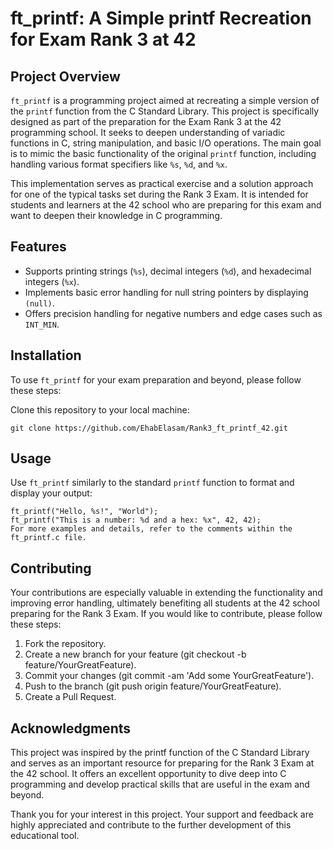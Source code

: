 # ft_printf: A Simple printf Recreation for Exam Rank 3 at 42

## Project Overview

`ft_printf` is a programming project aimed at recreating a simple version of the `printf` function from the C Standard Library. This project is specifically designed as part of the preparation for the Exam Rank 3 at the 42 programming school. It seeks to deepen understanding of variadic functions in C, string manipulation, and basic I/O operations. The main goal is to mimic the basic functionality of the original `printf` function, including handling various format specifiers like `%s`, `%d`, and `%x`.

This implementation serves as practical exercise and a solution approach for one of the typical tasks set during the Rank 3 Exam. It is intended for students and learners at the 42 school who are preparing for this exam and want to deepen their knowledge in C programming.

## Features

- Supports printing strings (`%s`), decimal integers (`%d`), and hexadecimal integers (`%x`).
- Implements basic error handling for null string pointers by displaying `(null)`.
- Offers precision handling for negative numbers and edge cases such as `INT_MIN`.

## Installation

To use `ft_printf` for your exam preparation and beyond, please follow these steps:


Clone this repository to your local machine:
        
    git clone https://github.com/EhabElasam/Rank3_ft_printf_42.git


## Usage

Use `ft_printf` similarly to the standard `printf` function to format and display your output:


    ft_printf("Hello, %s!", "World");
    ft_printf("This is a number: %d and a hex: %x", 42, 42);
    For more examples and details, refer to the comments within the ft_printf.c file.

## Contributing
Your contributions are especially valuable in extending the functionality and improving error handling, ultimately benefiting all students at the 42 school preparing for the Rank 3 Exam. If you would like to contribute, please follow these steps:

 1. Fork the repository.
 2. Create a new branch for your feature (git checkout -b feature/YourGreatFeature).
 3. Commit your changes (git commit -am 'Add some YourGreatFeature').
 4. Push to the branch (git push origin feature/YourGreatFeature).
 5. Create a Pull Request.

## Acknowledgments
This project was inspired by the printf function of the C Standard Library and serves as an important resource for preparing for the Rank 3 Exam at the 42 school. It offers an excellent opportunity to dive deep into C programming and develop practical skills that are useful in the exam and beyond.

Thank you for your interest in this project.
Your support and feedback are highly appreciated and contribute to the further development of this educational tool.
